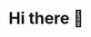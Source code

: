 # Hi there 👋

<!--
**javedali99/javedali99** is a ✨ _special_ ✨ repository because its `README.md` (this file) appears on your GitHub profile.
I am a *Water Resources Engineer* and *Multi Hazards Risk Researcher*. I use statistical and machine learning approaches to study the hydrometeorological extreme events and population exposure and vulnerability for forecasting the potential socio-economic impacts of natural hazards. 

Here are some ideas to get you started:

- 🔭 I’m currently working on ...
- 🌱 I’m currently learning ...
- 👯 I’m looking to collaborate on ...
- 🤔 I’m looking for help with ...
- 💬 Ask me about ...
- 📫 How to reach me: ...
- 😄 Pronouns: ...
- ⚡ Fun fact: ...
-->
